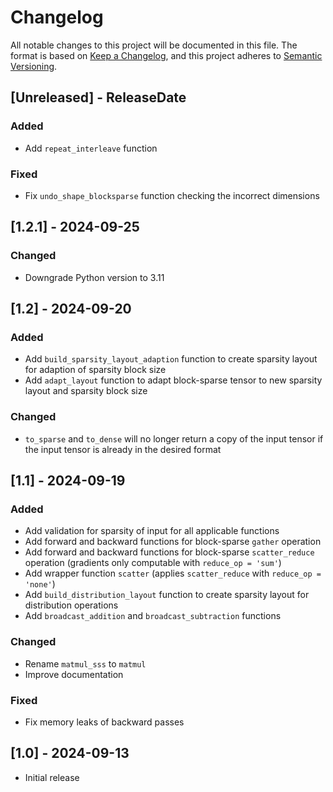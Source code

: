 # Changelog

All notable changes to this project will be documented in this file.
The format is based on [Keep a Changelog](https://keepachangelog.com/en/1.0.0/), and this project adheres
to [Semantic Versioning](https://semver.org/spec/v2.0.0.html).

## [Unreleased] - ReleaseDate

### Added

- Add ``repeat_interleave`` function

### Fixed

- Fix ``undo_shape_blocksparse`` function checking the incorrect dimensions

## [1.2.1] - 2024-09-25

### Changed

- Downgrade Python version to 3.11

## [1.2] - 2024-09-20

### Added

- Add ``build_sparsity_layout_adaption`` function to create sparsity layout for adaption of sparsity block size
- Add ``adapt_layout`` function to adapt block-sparse tensor to new sparsity layout and sparsity block size

### Changed

- ``to_sparse`` and ``to_dense`` will no longer return a copy of the input tensor if the input tensor is already in the
  desired format

## [1.1] - 2024-09-19

### Added

- Add validation for sparsity of input for all applicable functions
- Add forward and backward functions for block-sparse ``gather`` operation
- Add forward and backward functions for block-sparse ``scatter_reduce`` operation (gradients only computable with
  ``reduce_op = 'sum'``)
- Add wrapper function ``scatter`` (applies ``scatter_reduce`` with ``reduce_op = 'none'``)
- Add ``build_distribution_layout`` function to create sparsity layout for distribution operations
- Add ``broadcast_addition`` and ``broadcast_subtraction`` functions

### Changed

- Rename ``matmul_sss`` to ``matmul``
- Improve documentation

### Fixed

- Fix memory leaks of backward passes

## [1.0] - 2024-09-13

- Initial release